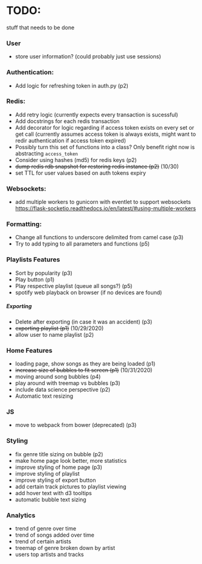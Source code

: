 

# TODO:
stuff that needs to be done

### User
- store user information? (could probably just use sessions)

### Authentication:
- Add logic for refreshing token in auth.py (p2)

### Redis:
- Add retry logic (currently expects every transaction is sucessful)
- Add docstrings for each redis transaction
- Add decorator for logic regarding if access token exists on every set or get call 
(currently assumes access token is always exists, might want to redir authentication if access token
expired)
- Possibly turn this set of functions into a class? Only benefit right now is abstracting `access_token`
- Consider using hashes (md5) for redis keys (p2)
- ~~dump redis rdb snapshot for restoring redis instance (p2)~~ (10/30)
- set TTL for user values based on auth tokens expiry

### Websockets:
- add multiple workers to gunicorn with eventlet to support websockets https://flask-socketio.readthedocs.io/en/latest/#using-multiple-workers

### Formatting:
- Change all functions to underscore delimited from camel case (p3)
- Try to add typing to all parameters and functions (p5)

### Playlists Features
- Sort by popularity (p3)
- Play button (p1)
- Play respective playlist (queue all songs?) (p5)
- spotify web playback on browser (if no devices are found)
##### Exporting
- Delete after exporting (in case it was an accident) (p3)
- ~~exporting playlist (p1)~~ (10/29/2020)
- allow user to name playlist (p2)

### Home Features 
- loading page, show songs as they are being loaded (p1)
- ~~increase size of bubbles to fit screen (p1)~~ (10/31/2020) 
- moving around song bubbles (p4)
- play around with treemap vs bubbles (p3)
- include data science perspective (p2)
- Automatic text resizing

### JS
- move to webpack from bower (deprecated) (p3)

### Styling
- fix genre title sizing on bubble (p2)
- make home page look better, more statistics
- improve styling of home page (p3)
- improve styling of playlist
- improve styling of export button
- add certain track pictures to playlist viewing
- add hover text with d3 tooltips
- automatic bubble text sizing

### Analytics
- trend of genre over time
- trend of songs added over time
- trend of certain artists
- treemap of genre broken down by artist 
- users top artists and tracks
